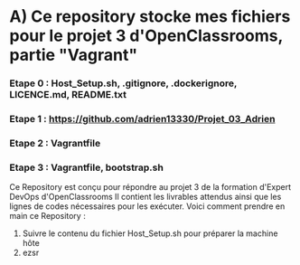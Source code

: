# A) Ce repository stocke mes fichiers pour le projet 3 d'OpenClassrooms, partie "Vagrant"

### Etape 0 : Host_Setup.sh, .gitignore, .dockerignore, LICENCE.md, README.txt
### Etape 1 : https://github.com/adrien13330/Projet_03_Adrien
### Etape 2 : Vagrantfile
### Etape 3 : Vagrantfile, bootstrap.sh


Ce Repository est conçu pour répondre au projet 3 de la formation d'Expert DevOps d'OpenClassrooms
Il contient les livrables attendus ainsi que les lignes de codes nécessaires pour les exécuter.
Voici comment prendre en main ce Repository :

1. Suivre le contenu du fichier Host_Setup.sh pour préparer la machine hôte
1. ezsr
